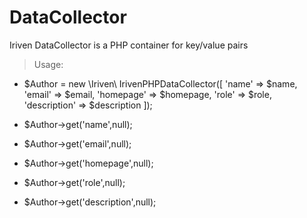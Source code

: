 # DataCollector
Iriven DataCollector is a PHP container for key/value pairs


> Usage:

- $Author =  new \Iriven\ IrivenPHPDataCollector([
                            'name'          => $name,
                            'email'         => $email,
                            'homepage'      => $homepage,
                            'role'          => $role,
                            'description'   => $description
                        ]);
                        
- $Author->get('name',null);

- $Author->get('email',null);

- $Author->get('homepage',null);

- $Author->get('role',null);

- $Author->get('description',null);
